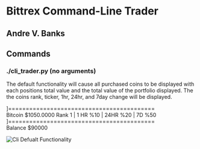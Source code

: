 # Bittrex Command-Line Trader
## Andre V. Banks

## Commands

### ./cli_trader.py (no arguments)
The default functionality will cause all purchased coins to be displayed with each positions total value and the total value of the portfolio displayed.
The the coins rank, ticker, 1hr, 24hr, and 7day change will be displayed.

]==========================================  
Bitcoin $1050.0000
Rank 1 | 1 HR %10 | 24HR %20 | 7D %50
]==========================================  
Balance $90000

![Cli Defualt Functionality](https://media.giphy.com/media/l0EoBilWm7mOSksta/giphy.gif)



